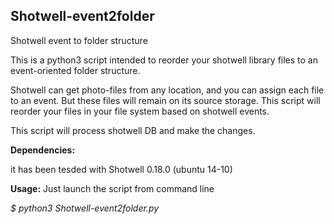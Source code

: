 ## Shotwell-event2folder
Shotwell event to folder structure  

This is a python3 script intended to reorder your shotwell library files to an event-oriented folder structure.  

Shotwell can get photo-files from any location, and you can assign each file to an event. But these files will remain on its source storage.
This script will reorder your files in your file system based on shotwell events.

This script will process shotwell DB and make the changes.

**Dependencies:**

it has been tesded with Shotwell 0.18.0 (ubuntu 14-10)

**Usage:**
Just launch the script from command line

_$ python3 Shotwell-event2folder.py_
